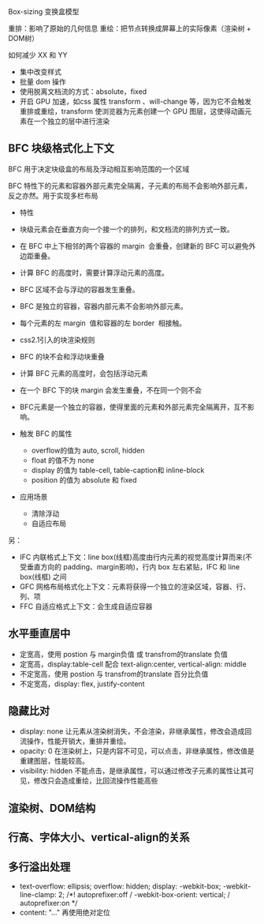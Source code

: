 Box-sizing 变换盒模型

重排：影响了原始的几何信息
重绘：把节点转换成屏幕上的实际像素（渲染树 + DOM树）

如何减少 XX 和 YY

- 集中改变样式
- 批量 dom 操作
- 使用脱离文档流的方式：absolute，fixed
- 开启 GPU 加速，如css 属性 transform 、will-change 等，因为它不会触发重排或重绘，transform 使浏览器为元素创建⼀个 GPU 图层，这使得动画元素在一个独立的层中进行渲染


## BFC 块级格式化上下文

BFC 用于决定块级盒的布局及浮动相互影响范围的一个区域

BFC 特性下的元素和容器外部元素完全隔离，子元素的布局不会影响外部元素，反之亦然。用于实现多栏布局

- 特性
- 块级元素会在垂直方向一个接一个的排列，和文档流的排列方式一致。
- 在 BFC 中上下相邻的两个容器的 margin  会重叠，创建新的 BFC 可以避免外边距重叠。
- 计算 BFC 的高度时，需要计算浮动元素的高度。
- BFC 区域不会与浮动的容器发生重叠。
- BFC 是独立的容器，容器内部元素不会影响外部元素。
- 每个元素的左 margin  值和容器的左 border  相接触。

- css2.1引入的块渲染规则
- BFC 的块不会和浮动块重叠
- 计算 BFC 元素的高度时，会包括浮动元素
- 在一个 BFC 下的块 margin 会发生重叠，不在同一个则不会
- BFC元素是一个独立的容器，使得里面的元素和外部元素完全隔离开，互不影响。
- 触发 BFC 的属性
  - overflow的值为 auto, scroll, hidden
  - float 的值不为 none
  - display 的值为 table-cell, table-caption和 inline-block
  - position 的值为 absolute 和 fixed
- 应用场景
  - 清除浮动
  - 自适应布局

另：

- IFC 内联格式上下文：line box(线框)高度由行内元素的视觉高度计算而来(不受垂直方向的 padding、margin影响)，行内 box 左右紧贴，IFC 和 line box(线框) 之间
- GFC 网格布局格式化上下文：元素将获得一个独立的渲染区域，容器、行、列、项
- FFC 自适应格式上下文：会生成自适应容器


## 水平垂直居中

- 定宽高，使用 postion 与 margin负值 或 transfrom的translate 负值
- 定宽高，display:table-cell 配合 text-align:center, vertical-align: middle
- 不定宽高，使用 postion 与 transfrom的translate 百分比负值
- 不定宽高，display: flex, justify-content

## 隐藏比对

- display: none 让元素从渲染树消失，不会渲染，非继承属性，修改会造成回流操作，性能开销大，重排并重绘。
- opacity: 0 在渲染树上，只是内容不可见，可以点击，非继承属性，修改值是重建图层，性能较高。
- visibility: hidden 不能点击，是继承属性，可以通过修改子元素的属性让其可见，修改只会造成重绘，比回流操作性能高些

## 渲染树、DOM结构

## 行高、字体大小、vertical-align的关系


## 多行溢出处理

- text-overflow: ellipsis;
  overflow: hidden;
  display: -webkit-box;
  -webkit-line-clamp: 2;
  /*! autoprefixer:off /
  -webkit-box-orient: vertical; /
  autoprefixer:on */
- content: "..." 再使用绝对定位
